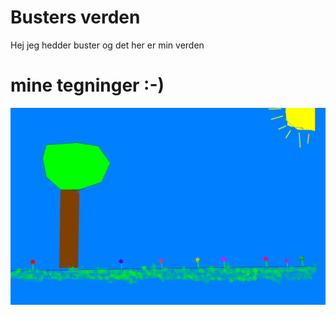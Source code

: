 # Busters verden

Hej jeg hedder buster og det her er min verden


# mine tegninger :-)

![tegning 1](/tegninger/buster_1.png)
